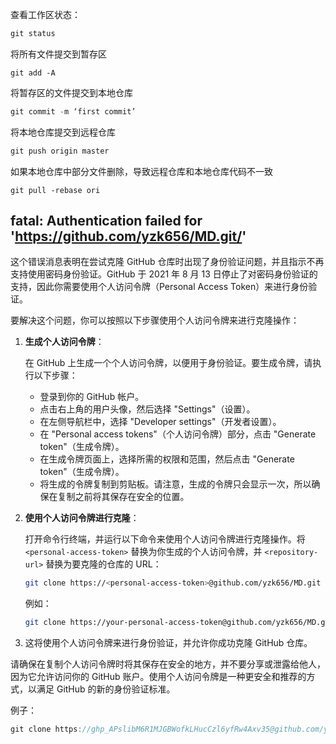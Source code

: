 查看工作区状态：

```java
git status
```

将所有文件提交到暂存区

```
git add -A
```

将暂存区的文件提交到本地仓库

```java
git commit -m ‘first commit’
```

将本地仓库提交到远程仓库

```java
git push origin master
```

如果本地仓库中部分文件删除，导致远程仓库和本地仓库代码不一致

```
git pull -rebase ori
```

## fatal: Authentication failed for 'https://github.com/yzk656/MD.git/'

这个错误消息表明在尝试克隆 GitHub 仓库时出现了身份验证问题，并且指示不再支持使用密码身份验证。GitHub 于 2021 年 8 月 13 日停止了对密码身份验证的支持，因此你需要使用个人访问令牌（Personal Access Token）来进行身份验证。

要解决这个问题，你可以按照以下步骤使用个人访问令牌来进行克隆操作：

1. **生成个人访问令牌**：

   在 GitHub 上生成一个个人访问令牌，以便用于身份验证。要生成令牌，请执行以下步骤：

   - 登录到你的 GitHub 帐户。
   - 点击右上角的用户头像，然后选择 "Settings"（设置）。
   - 在左侧导航栏中，选择 "Developer settings"（开发者设置）。
   - 在 "Personal access tokens"（个人访问令牌）部分，点击 "Generate token"（生成令牌）。
   - 在生成令牌页面上，选择所需的权限和范围，然后点击 "Generate token"（生成令牌）。
   - 将生成的令牌复制到剪贴板。请注意，生成的令牌只会显示一次，所以确保在复制之前将其保存在安全的位置。

2. **使用个人访问令牌进行克隆**：

   打开命令行终端，并运行以下命令来使用个人访问令牌进行克隆操作。将 `<personal-access-token>` 替换为你生成的个人访问令牌，并 `<repository-url>` 替换为要克隆的仓库的 URL：

   ```bash
   git clone https://<personal-access-token>@github.com/yzk656/MD.git
   ```

   例如：

   ```bash
   git clone https://your-personal-access-token@github.com/yzk656/MD.git
   ```

3. 这将使用个人访问令牌来进行身份验证，并允许你成功克隆 GitHub 仓库。

请确保在复制个人访问令牌时将其保存在安全的地方，并不要分享或泄露给他人，因为它允许访问你的 GitHub 账户。使用个人访问令牌是一种更安全和推荐的方式，以满足 GitHub 的新的身份验证标准。

例子：

```js
git clone https://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@github.com/yzk656/MD.git
```

